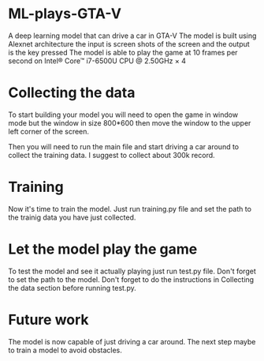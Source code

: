 # ML-plays-GTA-V
A deep learning model that can drive a car in GTA-V
The model is built using Alexnet architecture the input is screen shots of the screen and the output is the key pressed
The model is able to play the game at 10 frames per second on Intel® Core™ i7-6500U CPU @ 2.50GHz × 4 


# Collecting the data
To start building your model you will need to open the game in window mode but the window in size 800*600 then move the window to the upper left corner of the screen.

Then you will need to run the main file and start driving a car around to collect the training data. I suggest to collect about 300k record.

# Training
Now it's time to train the model. Just run training.py file and set the path to the trainig data you have just collected.

# Let the model play the game
To test the model and see it actually playing just run test.py file. Don't forget to set the path to the model. Don't forget to do the instructions in Collecting the data section before running test.py.

# Future work
The model is now capable of just driving a car around. The next step maybe to train a model to avoid obstacles.
